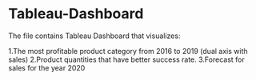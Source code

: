 # Tableau-Dashboard
The file contains Tableau Dashboard that visualizes:

1.The most profitable product category from 2016 to 2019 (dual axis with sales)
2.Product quantities that have better success rate.
3.Forecast for sales for the year 2020
